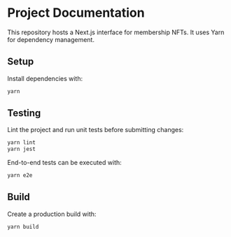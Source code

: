 # Project Documentation

This repository hosts a Next.js interface for membership NFTs.
It uses Yarn for dependency management.

## Setup

Install dependencies with:

```bash
yarn
```

## Testing

Lint the project and run unit tests before submitting changes:

```bash
yarn lint
yarn jest
```

End-to-end tests can be executed with:

```bash
yarn e2e
```

## Build

Create a production build with:

```bash
yarn build
```
